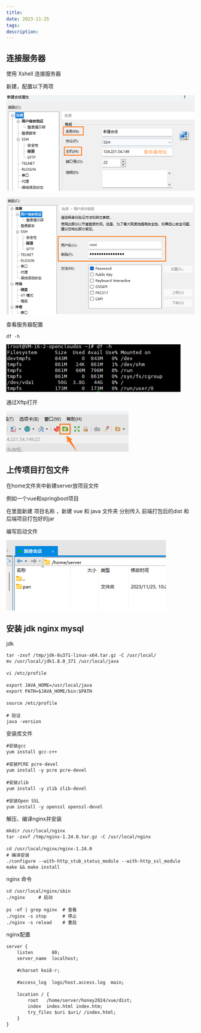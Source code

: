 ```yaml
---
title: 
date: 2023-11-25
tags: 
description:
---
```

## 连接服务器

使用 Xshell 连接服务器

新建，配置以下两项

![](img/未命名.assets/image-20231125104123983.png)

![image-20231125104357742](img/项目部署.assets/image-20231125104357742.png)

查看服务器配置

```
df -h
```

![](img/未命名.assets/image-20231125104015968.png)

通过Xftp打开

![image-20231125110324567](img/项目部署.assets/image-20231125110324567.png)

## 上传项目打包文件

在home文件夹中新建server放项目文件

例如一个vue和springboot项目

在里面新建 项目名称 ，新建 vue 和 java 文件夹 分别传入 前端打包后的dist 和 后端项目打包好的jar

编写启动文件



![image-20231125110347920](img/项目部署.assets/image-20231125110347920.png)

## 安装 jdk nginx mysql

jdk

```
tar -zxvf /tmp/jdk-8u371-linux-x64.tar.gz -C /usr/local/
mv /usr/local/jdk1.8.0_371 /usr/local/java
   
vi /etc/profile

export JAVA_HOME=/usr/local/java
export PATH=$JAVA_HOME/bin:$PATH

source /etc/profile

# 验证
java -version
```

安装库文件

```
#安装gcc
yum install gcc-c++
 
#安装PCRE pcre-devel
yum install -y pcre pcre-devel
 
#安装zlib
yum install -y zlib zlib-devel
 
#安装Open SSL
yum install -y openssl openssl-devel
```

解压、编译nginx并安装

```
mkdir /usr/local/nginx
tar -zxvf /tmp/nginx-1.24.0.tar.gz -C /usr/local/nginx

cd /usr/local/nginx/nginx-1.24.0
# 编译安装
./configure --with-http_stub_status_module --with-http_ssl_module
make && make install
```

nginx 命令

```
cd /usr/local/nginx/sbin
./nginx     # 启动

ps -ef | grep nginx  # 查看
./nginx -s stop      # 停止
./nginx -s reload    # 重启
```

nginx配置

```
server {
    listen       80;
    server_name  localhost;
    
    #charset koi8-r;
    
    #access_log  logs/host.access.log  main;
    
    location / {
        root   /home/server/honey2024/vue/dist;
        index  index.html index.htm;
        try_files $uri $uri/ /index.html;
    }
}
```

